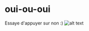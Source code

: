 # oui-ou-oui
Essaye d'appuyer sur non :)
![alt text](https://github.com/[llumiine]/[oui-ou-oui]/blob/[main]/chat.jpg?raw=true)
